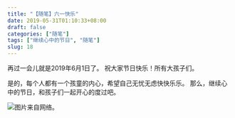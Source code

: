 ```yaml
---
title: "【随笔】六一快乐"
date: 2019-05-31T01:10:33+08:00
draft: false
categories: ["随笔"]
tags: ["继续心中的节日", "随笔"]
slug: 18
---
```




再过一会儿就是2019年6月1日了。
祝大家节日快乐！所有大孩子们。

是的，每个人都有一个孩童的内心，希望自己无忧无虑快快乐乐。
那么，继续心中的节日，和孩子们一起开心的度过吧。

![](https://img.dtz9.com/imgs/2019/06/557d4295a3b82c1a.jpg)图片来自网络。

